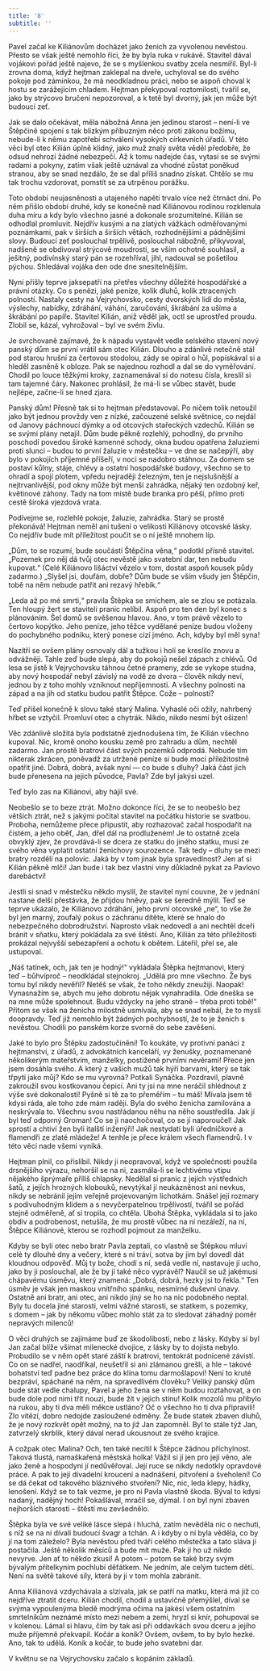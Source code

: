 ```yaml
---
title: '8'
subtitle: ''
---
```


Pavel začal ke Kiliánovům docházet jako ženich za vyvolenou nevěstou. Přesto se však ještě nemohlo říci, že by byla ruka v rukávě. Stavitel dával vojákovi pořád ještě najevo, že se s myšlenkou svatby zcela nesmířil. Byl-li zrovna doma, když hejtman zaklepal na dveře, uchyloval se do svého pokoje pod záminkou, že má neodkladnou práci, nebo se aspoň choval k hostu se zarážejícím chladem. Hejtman překypoval roztomilostí, tvářil se, jako by strýcovo bručení nepozoroval, a k tetě byl dvorný, jak jen může být budoucí zeť.

Jak se dalo očekávat, měla nábožná Anna jen jedinou starost – není-li ve Štěpčině spojení s tak blízkým příbuzným něco proti zákonu božímu, nebude-li k němu zapotřebí schválení vysokých církevních úřadů. V této věci byl otec Kilián úplně klidný, jako muž znalý světa věděl předobře, že odsud nehrozí žádné nebezpečí. Až k tomu nadejde čas, vytasí se se svými radami a pokyny, zatím však ještě uznával za vhodné zůstat poněkud stranou, aby se snad nezdálo, že se dal příliš snadno získat. Chtělo se mu tak trochu vzdorovat, pomstít se za utrpěnou porážku.

Toto období neujasněnosti a utajeného napětí trvalo více než čtrnáct dní. Po něm přišlo období druhé, kdy se konečně nad Kiliánovou rodinou rozklenula duha míru a kdy bylo všechno jasné a dokonale srozumitelné. Kilián se odhodlal promluvit. Nejdřív kusými a na zlatých vážkách odměřovanými poznámkami, pak v širších a širších větách, rozhodnějšími a pádnějšími slovy. Budoucí zeť poslouchal trpělivě, poslouchal nábožně, přikyvoval, nadšeně se obdivoval strýcově moudrosti, se vším ochotně souhlasil, a ješitný, podivínský starý pán se rozehříval, jihl, nadouval se pošetilou pýchou. Shledával vojáka den ode dne snesitelnějším.

Nyní přišly teprve jaksepatří na přetřes všechny důležité hospodářské a právní otázky. Co s penězi, jaké peníze, kolik dluhů, kolik ztracených polností. Nastaly cesty na Vejrychovsko, cesty dvorských lidí do města, výslechy, nabídky, zdráhání, váhání, zaručování, škrábání za ušima a škrábání po papíře. Stavitel Kilián, aniž věděl jak, octl se uprostřed proudu. Zlobil se, kázal, vyhrožoval – byl ve svém živlu.

Je svrchovaně zajímavé, že k nápadu vystavět vedle selského stavení nový panský dům se první vrátil sám otec Kilián. Dlouho a zdánlivě netečně stál pod starou hrušní za čertovou stodolou, zády se opíral o hůl, popískával si a hleděl zasněně k obloze. Pak se najednou rozhodl a dal se do vyměřování. Chodil po louce těžkými kroky, zaznamenával si do notesu čísla, kreslil si tam tajemné čáry. Nakonec prohlásil, že má-li se vůbec stavět, bude nejlépe, začne-li se hned zjara.

Panský dům! Přesně tak si to hejtman představoval. Po ničem tolik netoužil jako být jednou provždy ven z nízké, začouzené selské světnice, co nejdál od Janovy páchnoucí dýmky a od otcových stařeckých vzdechů. Kilián se se svými plány netajil. Dům bude pěkně rozlehlý, pohodlný, do prvního poschodí povedou široké kamenné schody, okna budou opatřena žaluziemi proti slunci – budou to první žaluzie v městečku – ve dne se načepýří, aby bylo v pokojích příjemné příšeří, v noci se nadobro stáhnou. Za domem se postaví kůlny, stáje, chlévy a ostatní hospodářské budovy, všechno se to ohradí a spojí plotem, vpředu nejraději železným, ten je nejslušnější a nejtrvanlivější, pod okny může být menší zahrádka, nějaký ten ozdobný keř, květinové záhony. Tady na tom místě bude branka pro pěší, přímo proti cestě široká vjezdová vrata.

Podívejme se, rozlehlé pokoje, žaluzie, zahrádka. Starý se prostě překonává! Hejtman neměl ani tušení o velikosti Kiliánovy otcovské lásky. Co nejdřív bude mít příležitost poučit se o ní ještě mnohem líp.

„Dům, to se rozumí, bude součástí Štěpčina věna,“ podotkl přísně stavitel. „Pozemek pro něj dá tvůj otec nevěstě jako svatební dar, ten nebudu kupovat.“ (Celé Kiliánovo lišáctví vězelo v tom, dostat aspoň kousek půdy zadarmo.) „Slyšel jsi, doufám, dobře? Dům bude se vším všudy jen Štěpčin, tobě na něm nebude patřit ani rezavý hřebík.“

„Leda až po mé smrti,“ pravila Štěpka se smíchem, ale se zlou se potázala. Ten hloupý žert se staviteli pranic nelíbil. Aspoň pro ten den byl konec s plánováním. Šel domů se svěšenou hlavou. Ano, v tom právě vězelo to čertovo kopýtko. Jeho peníze, jeho těžce vydělané peníze budou vloženy do pochybného podniku, který ponese cizí jméno. Ach, kdyby byl měl syna!

Nazítří se ovšem plány osnovaly dál a tužkou i holí se kreslilo znovu a odvážněji. Tahle zeď bude slepá, aby do pokojů nešel zápach z chlévů. Od lesa se jistě k Vejrychovsku táhnou četné prameny, zde se vykope studna, aby nový hospodář nebyl závislý na vodě ze dvora – člověk nikdy neví, jednou by z toho mohly vzniknout nepříjemnosti. A všechny polnosti na západ a na jih od statku budou patřit Štěpce. Cože – polnosti?

Teď přišel konečně k slovu také starý Malina. Vyhaslé oči ožily, nahrbený hřbet se vztyčil. Promluví otec a chytrák. Nikdo, nikdo nesmí být ošizen!

Věc zdánlivě složitá byla podstatně zjednodušena tím, že Kilián všechno kupoval. Nic, kromě onoho kousku země pro zahradu a dům, nechtěl zadarmo. Jan prostě bratrovi část svých pozemků odprodá. Nebude tím nikterak zkrácen, poněvadž za utržené peníze si bude moci příležitostně opatřit jiné. Dobrá, dobrá, avšak nyní — co bude s dluhy? Jaká část jich bude přenesena na jejich původce, Pavla? Zde byl jakýsi uzel.

Teď bylo zas na Kiliánovi, aby hájil své.

Neobešlo se to beze ztrát. Možno dokonce říci, že se to neobešlo bez větších ztrát, než s jakými počítal stavitel na počátku historie se svatbou. Proboha, nemůžeme přece připustit, aby rozhazovač začal hospodařit na čistém, a jeho oběť, Jan, dřel dál na prodluženém! Je to ostatně zcela obvyklý zjev, že provdává-li se dcera ze statku do jiného statku, musí ze svého věna vyplatit ostatní ženichovy sourozence. Tak tedy – dluhy se mezi bratry rozdělí na polovic. Jaká by v tom jinak byla spravedlnost? Jen ať si Kilián pěkně mlčí! Jan bude i tak bez vlastní viny důkladně pykat za Pavlovo darebáctví!

Jestli si snad v městečku někdo myslil, že stavitel nyní couvne, že v jednání nastane delší přestávka, že přijdou hněvy, pak se šeredně mýlil. Teď se teprve ukázalo, že Kiliánovo zdráhání, jeho první otcovské „ne“, to vše že byl jen marný, zoufalý pokus o záchranu dítěte, které se hnalo do nebezpečného dobrodružství. Naprosto však nedovedl a ani nechtěl dceři bránit v sňatku, který pokládala za své štěstí. Ano, Kilián za této příležitosti prokázal nejvyšší sebezapření a ochotu k obětem. Láteřil, přel se, ale ustupoval.

„Náš tatínek, och, jak ten je hodný!“ vykládala Štěpka hejtmanovi, který teď – bůhvíproč – neodkládal stejnokroj. „Udělá pro mne všechno. Že bys tomu byl nikdy nevěřil? Netěš se však, že toho někdy zneužiji. Naopak! Vynasnažím se, abych mu jeho dobrotu nějak vynahradila. Ode dneška se na mne může spolehnout. Budu vždycky na jeho straně – třeba proti tobě!“ Přitom se však na ženicha milostně usmívala, aby se snad nebál, že to myslí doopravdy. Teď již nemohlo být žádných pochybností, že to je ženich s nevěstou. Chodili po panském korze svorně do sebe zavěšeni.

Jaké to bylo pro Štěpku zadostučinění! To koukáte, vy protivní panáci z hejtmanství, z úřadů, z advokátních kanceláří, vy ženušky, poznamenané několikerým mateřstvím, manželky, postižené prvními nevěrami! Přece jen jsem dosáhla svého. A který z vašich mužů tak hýří barvami, který se tak třpytí jako můj? Kdo se mu vyrovná? Potkali Synáčka. Pozdravil, plavně zakroužil svou kostkovanou čepicí. Ani ty jsi na mne neráčil shlédnout z výše své dokonalosti! Pyšně si tě za to přeměřím – tu máš! Mívala jsem tě kdysi ráda, ale toho zde mám raději. Byla do svého ženicha zamilována a neskrývala to. Všechnu svou nastřádanou něhu na něho soustředila. Jak jí byl teď odporný Groman! Co se ji naochočoval, co se jí naporoučel! Jak sprostí a chtiví žen byli italští inženýři! Jak nestydatí byli úředníčkové a flamendři ze zlaté mládeže! A tenhle je přece králem všech flamendrů. I v této věci nade všemi vyniká.

Hejtman plnil, co přislíbil. Nikdy ji neopravoval, když ve společnosti použila drsnějšího výrazu, nehoršil se na ni, zasmála-li se lechtivému vtipu nějakého šprýmaře příliš chlapsky. Nedělal si pranic z jejích výstředních šatů, z jejích hrozných klobouků, nevytýkal jí neukázněnost ani nevkus, nikdy se nebránil jejím veřejně projevovaným lichotkám. Snášel její rozmary s podivuhodným klidem a s nevyčerpatelnou trpělivostí, tvářil se pořád stejně odměřeně, ať si tropila, co chtěla. Ubohá Štěpka, vykládala si to jako obdiv a podrobenost, netušila, že mu prostě vůbec na ní nezáleží, na ní, Štěpce Kiliánové, kterou se rozhodl pojmout za manželku.

Kdyby se byli otec nebo bratr Pavla zeptali, co vlastně se Štěpkou mluví celé ty dlouhé dny a večery, které s ní tráví, sotva by jim byl dovedl dát kloudnou odpověď. Můj ty bože, chodí s ní, sedá vedle ní, nastavuje jí ucho, jako by ji poslouchal, ale že by jí také něco vyprávěl? Naučil se už jakémusi chápavému úsměvu, který znamená: „Dobrá, dobrá, hezky jsi to řekla.“ Ten úsměv je však jen maskou vnitřního spánku, nesmírné duševní únavy. Ostatně ani bratr, ani otec, ani nikdo jiný se ho na nic podobného neptal. Byly tu docela jiné starosti, velmi vážné starosti, se statkem, s pozemky, s domem – jak by někomu vůbec mohlo stát za to sledovat záhadný poměr nepravých milenců!

O věci druhých se zajímáme buď ze škodolibosti, nebo z lásky. Kdyby si byl Jan začal blíže všímat milenecké dvojice, z lásky by to dojista nebylo. Probudilo se v něm opět staré záští k bratrovi, tentokrát podnícené závistí. Co on se nadřel, naodříkal, neušetřil si ani zlámanou grešli, a hle – takové bohatství teď padne bez práce do klína tomu darmošlapovi! Není to kruté bezpráví, spáchané na něm, na spravedlivém člověku? Veliký panský dům bude stát vedle chalupy, Pavel a jeho žena se v něm budou roztahovat, a on bude dole pod nimi třít nouzi, bude žít v jejich stínu! Kolik mozolů mu přibylo na rukou, aby ti dva měli měkce ustláno? Oč o všechno ho ti dva připravili! Zlo vítězí, dobro nedojde zasloužené odměny. Že bude statek zbaven dluhů, že je nový rozkvět opět možný, na to již Jan zapomněl. Byl to stále týž Jan, zatvrzelý skrblík, který dával nerad ukousnout ze svého krajíce.

A cožpak otec Malina? Och, ten také necítil k Štěpce žádnou příchylnost. Taková tlustá, namaškařená městská holka! Vážil si jí jen pro její věno, ale jako ženě a hospodyni jí nedůvěřoval. Její ruce se nikdy nedotkly opravdové práce. A pak to její divadelní kroucení a nadnášení, pitvoření a šveholení! Co se dá čekat od takového bláznivého stvoření? Nic, nic, leda klepy, hádky, lenošení. Když se to tak vezme, je pro ni Pavla vlastně škoda. Býval to kdysi nadaný, nadějný hoch! Pokašlával, mračil se, dýmal. I on byl nyní zbaven nejhorších starostí – štěstí mu zevšednělo.

Štěpka byla ve své veliké lásce slepá i hluchá, zatím nevěděla nic o nechuti, s níž se na ni dívali budoucí švagr a tchán. A i kdyby o ní byla věděla, co by jí na tom záleželo? Byla nevěstou před tváří celého městečka a tato sláva jí postačila. Ještě několik měsíců a bude mít muže. Pak jí ho už nikdo nevyrve. Jen ať to někdo zkusí! A potom – potom se také brzy svým bývalým přítelkyním pochlubí děťátkem. Ne jedním, ale celým tuctem dětí. Není na světě takové síly, která by jí v tom mohla zabránit.

Anna Kiliánová vzdychávala a slzívala, jak se patří na matku, která má již co nejdříve ztratit dceru. Kilián chodil, chodil a ustavičně přemýšlel, díval se svýma vypoulenýma bledě modrýma očima na jakési všem ostatním smrtelníkům neznámé místo mezi nebem a zemí, hryzl si knír, pohupoval se v kolenou. Lámal si hlavu, čím by tak asi při oddavkách svou dceru a jejího muže příjemně překvapil. Kočár a koník? Ovšem, ovšem, to by bylo hezké. Ano, tak to udělá. Koník a kočár, to bude jeho svatební dar.

V květnu se na Vejrychovsku začalo s kopáním základů.
